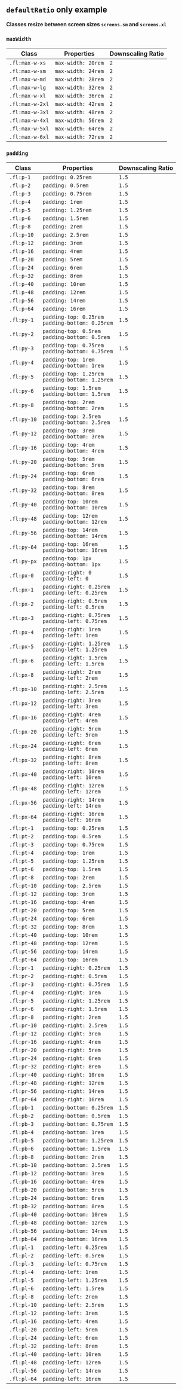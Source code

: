 ## `defaultRatio` only example

**Classes resize between screen sizes `screens.sm` and `screens.xl`**

### **`maxWidth`**

Class | Properties | Downscaling Ratio
----- | ---------- | -----------------
`.fl:max-w-xs` | `max-width: 20rem` | `2`
`.fl:max-w-sm` | `max-width: 24rem` | `2`
`.fl:max-w-md` | `max-width: 28rem` | `2`
`.fl:max-w-lg` | `max-width: 32rem` | `2`
`.fl:max-w-xl` | `max-width: 36rem` | `2`
`.fl:max-w-2xl` | `max-width: 42rem` | `2`
`.fl:max-w-3xl` | `max-width: 48rem` | `2`
`.fl:max-w-4xl` | `max-width: 56rem` | `2`
`.fl:max-w-5xl` | `max-width: 64rem` | `2`
`.fl:max-w-6xl` | `max-width: 72rem` | `2`

### **`padding`**

Class | Properties | Downscaling Ratio
----- | ---------- | -----------------
`.fl:p-1` | `padding: 0.25rem` | `1.5`
`.fl:p-2` | `padding: 0.5rem` | `1.5`
`.fl:p-3` | `padding: 0.75rem` | `1.5`
`.fl:p-4` | `padding: 1rem` | `1.5`
`.fl:p-5` | `padding: 1.25rem` | `1.5`
`.fl:p-6` | `padding: 1.5rem` | `1.5`
`.fl:p-8` | `padding: 2rem` | `1.5`
`.fl:p-10` | `padding: 2.5rem` | `1.5`
`.fl:p-12` | `padding: 3rem` | `1.5`
`.fl:p-16` | `padding: 4rem` | `1.5`
`.fl:p-20` | `padding: 5rem` | `1.5`
`.fl:p-24` | `padding: 6rem` | `1.5`
`.fl:p-32` | `padding: 8rem` | `1.5`
`.fl:p-40` | `padding: 10rem` | `1.5`
`.fl:p-48` | `padding: 12rem` | `1.5`
`.fl:p-56` | `padding: 14rem` | `1.5`
`.fl:p-64` | `padding: 16rem` | `1.5`
`.fl:py-1` | `padding-top: 0.25rem`<br>`padding-bottom: 0.25rem` | `1.5`
`.fl:py-2` | `padding-top: 0.5rem`<br>`padding-bottom: 0.5rem` | `1.5`
`.fl:py-3` | `padding-top: 0.75rem`<br>`padding-bottom: 0.75rem` | `1.5`
`.fl:py-4` | `padding-top: 1rem`<br>`padding-bottom: 1rem` | `1.5`
`.fl:py-5` | `padding-top: 1.25rem`<br>`padding-bottom: 1.25rem` | `1.5`
`.fl:py-6` | `padding-top: 1.5rem`<br>`padding-bottom: 1.5rem` | `1.5`
`.fl:py-8` | `padding-top: 2rem`<br>`padding-bottom: 2rem` | `1.5`
`.fl:py-10` | `padding-top: 2.5rem`<br>`padding-bottom: 2.5rem` | `1.5`
`.fl:py-12` | `padding-top: 3rem`<br>`padding-bottom: 3rem` | `1.5`
`.fl:py-16` | `padding-top: 4rem`<br>`padding-bottom: 4rem` | `1.5`
`.fl:py-20` | `padding-top: 5rem`<br>`padding-bottom: 5rem` | `1.5`
`.fl:py-24` | `padding-top: 6rem`<br>`padding-bottom: 6rem` | `1.5`
`.fl:py-32` | `padding-top: 8rem`<br>`padding-bottom: 8rem` | `1.5`
`.fl:py-40` | `padding-top: 10rem`<br>`padding-bottom: 10rem` | `1.5`
`.fl:py-48` | `padding-top: 12rem`<br>`padding-bottom: 12rem` | `1.5`
`.fl:py-56` | `padding-top: 14rem`<br>`padding-bottom: 14rem` | `1.5`
`.fl:py-64` | `padding-top: 16rem`<br>`padding-bottom: 16rem` | `1.5`
`.fl:py-px` | `padding-top: 1px`<br>`padding-bottom: 1px` | `1.5`
`.fl:px-0` | `padding-right: 0`<br>`padding-left: 0` | `1.5`
`.fl:px-1` | `padding-right: 0.25rem`<br>`padding-left: 0.25rem` | `1.5`
`.fl:px-2` | `padding-right: 0.5rem`<br>`padding-left: 0.5rem` | `1.5`
`.fl:px-3` | `padding-right: 0.75rem`<br>`padding-left: 0.75rem` | `1.5`
`.fl:px-4` | `padding-right: 1rem`<br>`padding-left: 1rem` | `1.5`
`.fl:px-5` | `padding-right: 1.25rem`<br>`padding-left: 1.25rem` | `1.5`
`.fl:px-6` | `padding-right: 1.5rem`<br>`padding-left: 1.5rem` | `1.5`
`.fl:px-8` | `padding-right: 2rem`<br>`padding-left: 2rem` | `1.5`
`.fl:px-10` | `padding-right: 2.5rem`<br>`padding-left: 2.5rem` | `1.5`
`.fl:px-12` | `padding-right: 3rem`<br>`padding-left: 3rem` | `1.5`
`.fl:px-16` | `padding-right: 4rem`<br>`padding-left: 4rem` | `1.5`
`.fl:px-20` | `padding-right: 5rem`<br>`padding-left: 5rem` | `1.5`
`.fl:px-24` | `padding-right: 6rem`<br>`padding-left: 6rem` | `1.5`
`.fl:px-32` | `padding-right: 8rem`<br>`padding-left: 8rem` | `1.5`
`.fl:px-40` | `padding-right: 10rem`<br>`padding-left: 10rem` | `1.5`
`.fl:px-48` | `padding-right: 12rem`<br>`padding-left: 12rem` | `1.5`
`.fl:px-56` | `padding-right: 14rem`<br>`padding-left: 14rem` | `1.5`
`.fl:px-64` | `padding-right: 16rem`<br>`padding-left: 16rem` | `1.5`
`.fl:pt-1` | `padding-top: 0.25rem` | `1.5`
`.fl:pt-2` | `padding-top: 0.5rem` | `1.5`
`.fl:pt-3` | `padding-top: 0.75rem` | `1.5`
`.fl:pt-4` | `padding-top: 1rem` | `1.5`
`.fl:pt-5` | `padding-top: 1.25rem` | `1.5`
`.fl:pt-6` | `padding-top: 1.5rem` | `1.5`
`.fl:pt-8` | `padding-top: 2rem` | `1.5`
`.fl:pt-10` | `padding-top: 2.5rem` | `1.5`
`.fl:pt-12` | `padding-top: 3rem` | `1.5`
`.fl:pt-16` | `padding-top: 4rem` | `1.5`
`.fl:pt-20` | `padding-top: 5rem` | `1.5`
`.fl:pt-24` | `padding-top: 6rem` | `1.5`
`.fl:pt-32` | `padding-top: 8rem` | `1.5`
`.fl:pt-40` | `padding-top: 10rem` | `1.5`
`.fl:pt-48` | `padding-top: 12rem` | `1.5`
`.fl:pt-56` | `padding-top: 14rem` | `1.5`
`.fl:pt-64` | `padding-top: 16rem` | `1.5`
`.fl:pr-1` | `padding-right: 0.25rem` | `1.5`
`.fl:pr-2` | `padding-right: 0.5rem` | `1.5`
`.fl:pr-3` | `padding-right: 0.75rem` | `1.5`
`.fl:pr-4` | `padding-right: 1rem` | `1.5`
`.fl:pr-5` | `padding-right: 1.25rem` | `1.5`
`.fl:pr-6` | `padding-right: 1.5rem` | `1.5`
`.fl:pr-8` | `padding-right: 2rem` | `1.5`
`.fl:pr-10` | `padding-right: 2.5rem` | `1.5`
`.fl:pr-12` | `padding-right: 3rem` | `1.5`
`.fl:pr-16` | `padding-right: 4rem` | `1.5`
`.fl:pr-20` | `padding-right: 5rem` | `1.5`
`.fl:pr-24` | `padding-right: 6rem` | `1.5`
`.fl:pr-32` | `padding-right: 8rem` | `1.5`
`.fl:pr-40` | `padding-right: 10rem` | `1.5`
`.fl:pr-48` | `padding-right: 12rem` | `1.5`
`.fl:pr-56` | `padding-right: 14rem` | `1.5`
`.fl:pr-64` | `padding-right: 16rem` | `1.5`
`.fl:pb-1` | `padding-bottom: 0.25rem` | `1.5`
`.fl:pb-2` | `padding-bottom: 0.5rem` | `1.5`
`.fl:pb-3` | `padding-bottom: 0.75rem` | `1.5`
`.fl:pb-4` | `padding-bottom: 1rem` | `1.5`
`.fl:pb-5` | `padding-bottom: 1.25rem` | `1.5`
`.fl:pb-6` | `padding-bottom: 1.5rem` | `1.5`
`.fl:pb-8` | `padding-bottom: 2rem` | `1.5`
`.fl:pb-10` | `padding-bottom: 2.5rem` | `1.5`
`.fl:pb-12` | `padding-bottom: 3rem` | `1.5`
`.fl:pb-16` | `padding-bottom: 4rem` | `1.5`
`.fl:pb-20` | `padding-bottom: 5rem` | `1.5`
`.fl:pb-24` | `padding-bottom: 6rem` | `1.5`
`.fl:pb-32` | `padding-bottom: 8rem` | `1.5`
`.fl:pb-40` | `padding-bottom: 10rem` | `1.5`
`.fl:pb-48` | `padding-bottom: 12rem` | `1.5`
`.fl:pb-56` | `padding-bottom: 14rem` | `1.5`
`.fl:pb-64` | `padding-bottom: 16rem` | `1.5`
`.fl:pl-1` | `padding-left: 0.25rem` | `1.5`
`.fl:pl-2` | `padding-left: 0.5rem` | `1.5`
`.fl:pl-3` | `padding-left: 0.75rem` | `1.5`
`.fl:pl-4` | `padding-left: 1rem` | `1.5`
`.fl:pl-5` | `padding-left: 1.25rem` | `1.5`
`.fl:pl-6` | `padding-left: 1.5rem` | `1.5`
`.fl:pl-8` | `padding-left: 2rem` | `1.5`
`.fl:pl-10` | `padding-left: 2.5rem` | `1.5`
`.fl:pl-12` | `padding-left: 3rem` | `1.5`
`.fl:pl-16` | `padding-left: 4rem` | `1.5`
`.fl:pl-20` | `padding-left: 5rem` | `1.5`
`.fl:pl-24` | `padding-left: 6rem` | `1.5`
`.fl:pl-32` | `padding-left: 8rem` | `1.5`
`.fl:pl-40` | `padding-left: 10rem` | `1.5`
`.fl:pl-48` | `padding-left: 12rem` | `1.5`
`.fl:pl-56` | `padding-left: 14rem` | `1.5`
`.fl:pl-64` | `padding-left: 16rem` | `1.5`
